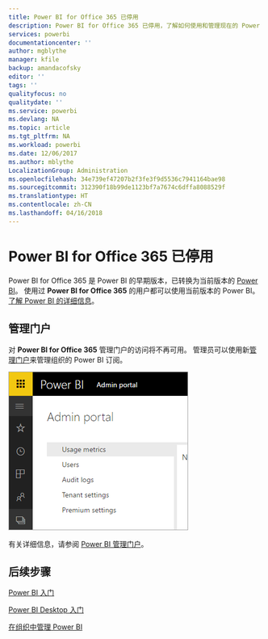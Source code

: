 ```yaml
---
title: Power BI for Office 365 已停用
description: Power BI for Office 365 已停用，了解如何使用和管理现在的 Power BI。
services: powerbi
documentationcenter: ''
author: mgblythe
manager: kfile
backup: amandacofsky
editor: ''
tags: ''
qualityfocus: no
qualitydate: ''
ms.service: powerbi
ms.devlang: NA
ms.topic: article
ms.tgt_pltfrm: NA
ms.workload: powerbi
ms.date: 12/06/2017
ms.author: mblythe
LocalizationGroup: Administration
ms.openlocfilehash: 34e739ef47207b2f3fe3f9d5536c7941164bae98
ms.sourcegitcommit: 312390f18b99de1123bf7a7674c6dffa8088529f
ms.translationtype: HT
ms.contentlocale: zh-CN
ms.lasthandoff: 04/16/2018
---
```

# <a name="power-bi-for-office-365-is-retired"></a>Power BI for Office 365 已停用
Power BI for Office 365 是 Power BI 的早期版本，已转换为当前版本的 [Power BI](https://powerbi.microsoft.com)。 使用过 **Power BI for Office 365** 的用户都可以使用当前版本的 Power BI。 [了解 Power BI 的详细信息](service-get-started.md)。

## <a name="the-admin-portal"></a>管理门户
对 **Power BI for Office 365** 管理门户的访问将不再可用。 管理员可以使用新[管理门户](https://app.powerbi.com/admin-portal)来管理组织的 Power BI 订阅。

![](media/service-admin-o365portal-retired/powerbi-admin-landing-page.png)

有关详细信息，请参阅 [Power BI 管理门户](service-admin-portal.md)。

## <a name="next-steps"></a>后续步骤
[Power BI 入门](service-get-started.md)

[Power BI Desktop 入门](desktop-getting-started.md)

[在组织中管理 Power BI](service-admin-administering-power-bi-in-your-organization.md)